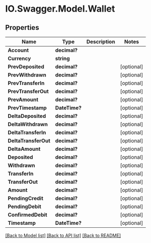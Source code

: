 # IO.Swagger.Model.Wallet
## Properties

Name | Type | Description | Notes
------------ | ------------- | ------------- | -------------
**Account** | **decimal?** |  | 
**Currency** | **string** |  | 
**PrevDeposited** | **decimal?** |  | [optional] 
**PrevWithdrawn** | **decimal?** |  | [optional] 
**PrevTransferIn** | **decimal?** |  | [optional] 
**PrevTransferOut** | **decimal?** |  | [optional] 
**PrevAmount** | **decimal?** |  | [optional] 
**PrevTimestamp** | **DateTime?** |  | [optional] 
**DeltaDeposited** | **decimal?** |  | [optional] 
**DeltaWithdrawn** | **decimal?** |  | [optional] 
**DeltaTransferIn** | **decimal?** |  | [optional] 
**DeltaTransferOut** | **decimal?** |  | [optional] 
**DeltaAmount** | **decimal?** |  | [optional] 
**Deposited** | **decimal?** |  | [optional] 
**Withdrawn** | **decimal?** |  | [optional] 
**TransferIn** | **decimal?** |  | [optional] 
**TransferOut** | **decimal?** |  | [optional] 
**Amount** | **decimal?** |  | [optional] 
**PendingCredit** | **decimal?** |  | [optional] 
**PendingDebit** | **decimal?** |  | [optional] 
**ConfirmedDebit** | **decimal?** |  | [optional] 
**Timestamp** | **DateTime?** |  | [optional] 

[[Back to Model list]](../README.md#documentation-for-models) [[Back to API list]](../README.md#documentation-for-api-endpoints) [[Back to README]](../README.md)

